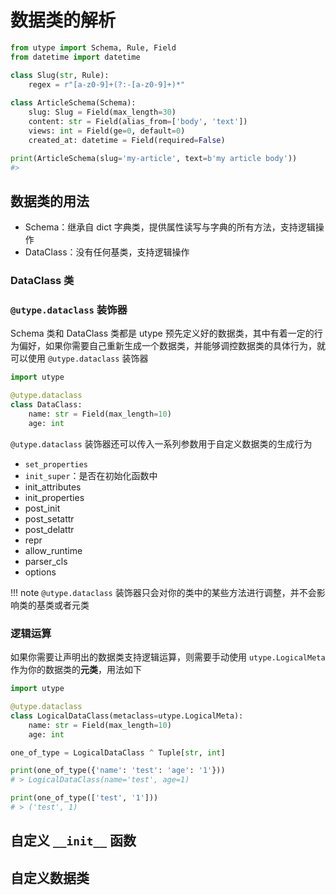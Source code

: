 # 数据类的解析

```python
from utype import Schema, Rule, Field
from datetime import datetime

class Slug(str, Rule):  
    regex = r"[a-z0-9]+(?:-[a-z0-9]+)*"
    
class ArticleSchema(Schema):
	slug: Slug = Field(max_length=30)
	content: str = Field(alias_from=['body', 'text'])
	views: int = Field(ge=0, default=0)
	created_at: datetime = Field(required=False)

print(ArticleSchema(slug='my-article', text=b'my article body'))
#>
```

## 数据类的用法

 * Schema：继承自 dict 字典类，提供属性读写与字典的所有方法，支持逻辑操作
 * DataClass：没有任何基类，支持逻辑操作


### DataClass 类


### `@utype.dataclass` 装饰器

Schema 类和 DataClass 类都是 utype 预先定义好的数据类，其中有着一定的行为偏好，如果你需要自己重新生成一个数据类，并能够调控数据类的具体行为，就可以使用 `@utype.dataclass` 装饰器

```python
import utype

@utype.dataclass  
class DataClass:  
    name: str = Field(max_length=10)  
    age: int
```


`@utype.dataclass` 装饰器还可以传入一系列参数用于自定义数据类的生成行为
* `set_properties`
* `init_super`：是否在初始化函数中
* init_attributes
* init_properties
* post_init
* post_setattr
* post_delattr
* repr
* allow_runtime
* parser_cls
* options

!!! note
	 `@utype.dataclass` 装饰器只会对你的类中的某些方法进行调整，并不会影响类的基类或者元类

### 逻辑运算

如果你需要让声明出的数据类支持逻辑运算，则需要手动使用 `utype.LogicalMeta` 作为你的数据类的**元类**，用法如下
```python
import utype

@utype.dataclass  
class LogicalDataClass(metaclass=utype.LogicalMeta):  
    name: str = Field(max_length=10)  
    age: int

one_of_type = LogicalDataClass ^ Tuple[str, int]

print(one_of_type({'name': 'test': 'age': '1'}))
# > LogicalDataClass(name='test', age=1)

print(one_of_type(['test', '1']))
# > ('test', 1)
```


## 自定义 `__init__` 函数


## 自定义数据类

